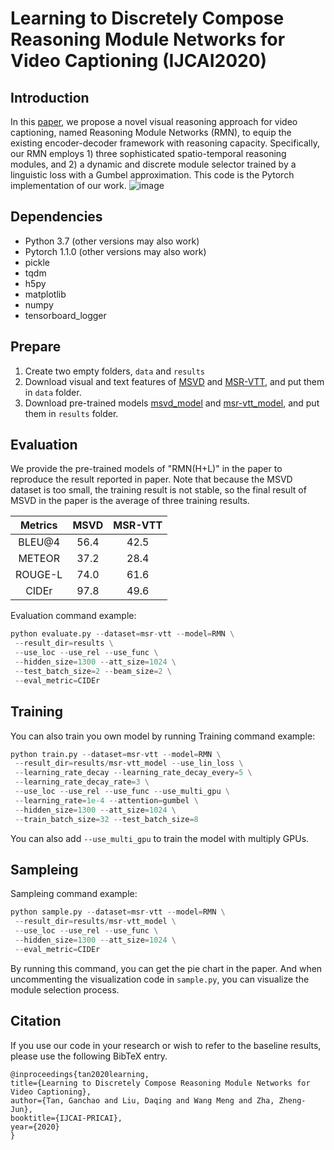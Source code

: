 # Learning to Discretely Compose Reasoning Module Networks for Video Captioning (IJCAI2020)
## Introduction
In this [paper](https://www.ijcai.org/Proceedings/2020/0104.pdf), we propose a novel visual reasoning approach for video captioning, 
named Reasoning Module Networks (RMN), to equip the existing encoder-decoder 
framework with reasoning capacity. Specifically, our RMN employs 1) 
three sophisticated spatio-temporal reasoning modules, 
and 2) a dynamic and discrete module selector trained by a linguistic loss with
a Gumbel approximation. This code is the Pytorch implementation of our work.
![image](https://github.com/tgc1997/RMN/blob/master/models/framework.png)


## Dependencies
* Python 3.7 (other versions may also work)
* Pytorch 1.1.0 (other versions may also work)
* pickle
* tqdm
* h5py
* matplotlib
* numpy
* tensorboard_logger

## Prepare
1. Create two empty folders, `data` and `results`
2. Download visual and text features of [MSVD](https://rec.ustc.edu.cn/share/f9335ba0-ba07-11ea-9198-9366c81a1928) 
and [MSR-VTT](https://rec.ustc.edu.cn/share/26685ac0-ba08-11ea-866f-6fc664dfaa3b), and put them in `data` folder.
3. Download pre-trained models [msvd_model](https://rec.ustc.edu.cn/share/711b44e0-ba08-11ea-848d-b3f63a452975) 
and [msr-vtt_model](https://rec.ustc.edu.cn/share/84993310-ba08-11ea-8055-0f1d6ef31a0d), and put them in `results` folder.


## Evaluation
We provide the pre-trained models of "RMN(H+L)" in the paper to reproduce the result reported in paper. 
Note that because the MSVD dataset is too small, the training result is not stable, so the final result of MSVD in
the paper is the average of three training results.

Metrics | MSVD | MSR-VTT
:-: | :-: | :-: 
BLEU@4 | 56.4 | 42.5 |
METEOR | 37.2 | 28.4 |
ROUGE-L| 74.0 | 61.6 |
CIDEr  | 97.8 | 49.6 |

Evaluation command example:
```python
python evaluate.py --dataset=msr-vtt --model=RMN \
 --result_dir=results \
 --use_loc --use_rel --use_func \
 --hidden_size=1300 --att_size=1024 \
 --test_batch_size=2 --beam_size=2 \
 --eval_metric=CIDEr
```

## Training
You can also train you own model by running
Training command example:
```python
python train.py --dataset=msr-vtt --model=RMN \
 --result_dir=results/msr-vtt_model --use_lin_loss \
 --learning_rate_decay --learning_rate_decay_every=5 \
 --learning_rate_decay_rate=3 \
 --use_loc --use_rel --use_func --use_multi_gpu \
 --learning_rate=1e-4 --attention=gumbel \
 --hidden_size=1300 --att_size=1024 \
 --train_batch_size=32 --test_batch_size=8
```
You can also add `--use_multi_gpu` to train the model with multiply GPUs.

## Sampleing 
Sampleing command example:
```python
python sample.py --dataset=msr-vtt --model=RMN \
 --result_dir=results/msr-vtt_model \
 --use_loc --use_rel --use_func \
 --hidden_size=1300 --att_size=1024 \
 --eval_metric=CIDEr
```
By running this command, you can get the pie chart in the paper. And when uncommenting the 
visualization code in `sample.py`, you can visualize the module selection process.

## Citation
If you use our code in your research or wish to refer to the baseline results, please use the following BibTeX entry.
```
@inproceedings{tan2020learning,
title={Learning to Discretely Compose Reasoning Module Networks for Video Captioning},
author={Tan, Ganchao and Liu, Daqing and Wang Meng and Zha, Zheng-Jun},
booktitle={IJCAI-PRICAI},
year={2020}
}
```
